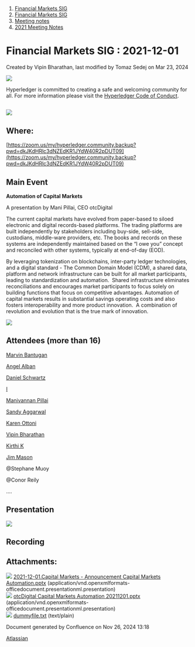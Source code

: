 1. [Financial Markets SIG](index.html)
2. [Financial Markets SIG](Financial-Markets-SIG_20545549.html)
3. [Meeting notes](Meeting-notes_20558268.html)
4. [2021 Meeting Notes](2021-Meeting-Notes_20547499.html)

# Financial Markets SIG : 2021-12-01

Created by Vipin Bharathan, last modified by Tomaz Sedej on Mar 23, 2024

![](https://wiki.hyperledger.org/download/attachments/2392771/welcome.png?version=2&modificationDate=1572450107000&api=v2)

Hyperledger is committed to creating a safe and welcoming community for all. For more information please visit the [Hyperledger Code of Conduct](https://lf-hyperledger.atlassian.net/wiki/spaces/HYP/pages/19595281/Hyperledger+Code+of+Conduct).

## ![](https://wiki.hyperledger.org/download/attachments/29034696/Antitrustnotice.png?version=1&modificationDate=1581695654000&api=v2)

## Where:

[https://zoom.us/my/hyperledger.community.backup?pwd=dkJKdHRlc3dNZEdKR1JYdW40R2pDUT09](https://zoom.us/my/hyperledger.community.backup?pwd=dkJKdHRlc3dNZEdKR1JYdW40R2pDUT09)

## Main Event

**Automation of Capital Markets**

A presentation by Mani Pillai, CEO otcDigital

The current capital markets have evolved from paper-based to siloed electronic and digital records-based platforms. The trading platforms are built independently by stakeholders including buy-side, sell-side, custodians, middle-ware providers, etc. The books and records on these systems are independently maintained based on the “I owe you” concept and reconciled with other systems, typically at end-of-day (EOD). 

By leveraging tokenization on blockchains, inter-party ledger technologies, and a digital standard - The Common Domain Model (CDM), a shared data, platform and network infrastructure can be built for all market participants, leading to standardization and automation.  Shared infrastructure eliminates reconciliations and encourages market participants to focus solely on building functions that focus on competitive advantages. Automation of capital markets results in substantial savings operating costs and also fosters interoperability and more product innovation.  A combination of revolution and evolution that is the true mark of innovation.

[![](attachments/thumbnails/20546912/20559635)](attachments/20546912/20559635.pptx)

## Attendees (more than 16)

[Marvin Bantugan](https://lf-hyperledger.atlassian.net/wiki/people/712020:1b75350c-2d79-4480-b0ea-774e0ab06540?ref=confluence)

[Angel Alban](https://lf-hyperledger.atlassian.net/wiki/people/600eefd8dc29b4006a39f08c?ref=confluence)

[Daniel Schwartz](https://lf-hyperledger.atlassian.net/wiki/people/5f28514db7a35e002a8febcb?ref=confluence)

[I](https://lf-hyperledger.atlassian.net/wiki/people/70121:c06dce02-539d-4527-9b7f-4f8fc8bd84c2?ref=confluence)

[Manivannan Pillai](https://lf-hyperledger.atlassian.net/wiki/people/5a6887cec2b7dd3533e4ab77?ref=confluence)

[Sandy Aggarwal](https://lf-hyperledger.atlassian.net/wiki/people/6231ef383eacc50071fdb9cb?ref=confluence)

[Karen Ottoni](https://lf-hyperledger.atlassian.net/wiki/people/712020:b91a9879-c835-4217-a2e7-e13c7e529f5b?ref=confluence)

[Vipin Bharathan](https://lf-hyperledger.atlassian.net/wiki/people/70121:4ac24c34-2385-41a8-8881-61e7a75c6d1e?ref=confluence)

[Kirthi K](https://lf-hyperledger.atlassian.net/wiki/people/712020:cdf2c19a-9f68-45e0-82c7-86c8b2799fb2?ref=confluence)

[Jim Mason](https://lf-hyperledger.atlassian.net/wiki/people/557058:2bc4b898-2310-4697-8512-78b966b2a3d8?ref=confluence)

@Stephane Muoy

@Conor Reily

....

## Presentation

[![](attachments/thumbnails/20546912/20559649)](attachments/20546912/20559649.pptx)

## Recording

## Attachments:

![](images/icons/bullet_blue.gif) [2021-12-01.Capital Markets - Announcement Capital Markets Automation.pptx](attachments/20546912/20559635.pptx) (application/vnd.openxmlformats-officedocument.presentationml.presentation)  
![](images/icons/bullet_blue.gif) [otcDigital Capital Markets Automation 20211201.pptx](attachments/20546912/20559649.pptx) (application/vnd.openxmlformats-officedocument.presentationml.presentation)  
![](images/icons/bullet_blue.gif) [dummyfile.txt](attachments/20546912/20559650.txt) (text/plain)

Document generated by Confluence on Nov 26, 2024 13:18

[Atlassian](http://www.atlassian.com/)
